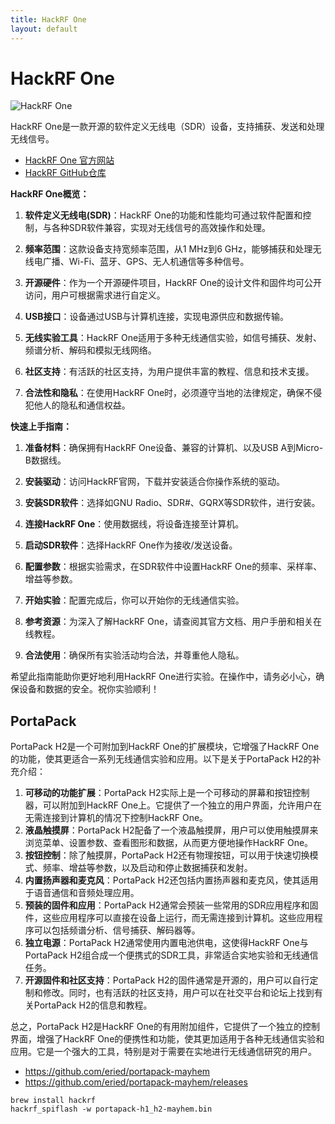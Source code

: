 ```yaml
---
title: HackRF One
layout: default
---
```


# HackRF One

![HackRF One](https://raw.github.com/mossmann/hackrf/master/docs/images/HackRF-One-fd0-0009.jpeg)

HackRF One是一款开源的软件定义无线电（SDR）设备，支持捕获、发送和处理无线信号。

- [HackRF One 官方网站](https://greatscottgadgets.com/hackrf/one)
- [HackRF GitHub仓库](https://github.com/greatscottgadgets/hackrf)

**HackRF One概览：**

1. **软件定义无线电(SDR)**：HackRF One的功能和性能均可通过软件配置和控制，与各种SDR软件兼容，实现对无线信号的高效操作和处理。

2. **频率范围**：这款设备支持宽频率范围，从1 MHz到6 GHz，能够捕获和处理无线电广播、Wi-Fi、蓝牙、GPS、无人机通信等多种信号。

3. **开源硬件**：作为一个开源硬件项目，HackRF One的设计文件和固件均可公开访问，用户可根据需求进行自定义。

4. **USB接口**：设备通过USB与计算机连接，实现电源供应和数据传输。

5. **无线实验工具**：HackRF One适用于多种无线通信实验，如信号捕获、发射、频谱分析、解码和模拟无线网络。

6. **社区支持**：有活跃的社区支持，为用户提供丰富的教程、信息和技术支援。

7. **合法性和隐私**：在使用HackRF One时，必须遵守当地的法律规定，确保不侵犯他人的隐私和通信权益。

**快速上手指南：**

1. **准备材料**：确保拥有HackRF One设备、兼容的计算机、以及USB A到Micro-B数据线。

2. **安装驱动**：访问HackRF官网，下载并安装适合你操作系统的驱动。

3. **安装SDR软件**：选择如GNU Radio、SDR#、GQRX等SDR软件，进行安装。

4. **连接HackRF One**：使用数据线，将设备连接至计算机。

5. **启动SDR软件**：选择HackRF One作为接收/发送设备。

6. **配置参数**：根据实验需求，在SDR软件中设置HackRF One的频率、采样率、增益等参数。

7. **开始实验**：配置完成后，你可以开始你的无线通信实验。

8. **参考资源**：为深入了解HackRF One，请查阅其官方文档、用户手册和相关在线教程。

9. **合法使用**：确保所有实验活动均合法，并尊重他人隐私。

希望此指南能助你更好地利用HackRF One进行实验。在操作中，请务必小心，确保设备和数据的安全。祝你实验顺利！

## PortaPack

PortaPack H2是一个可附加到HackRF One的扩展模块，它增强了HackRF One的功能，使其更适合一系列无线通信实验和应用。以下是关于PortaPack H2的补充介绍：

1. **可移动的功能扩展**：PortaPack H2实际上是一个可移动的屏幕和按钮控制器，可以附加到HackRF One上。它提供了一个独立的用户界面，允许用户在无需连接到计算机的情况下控制HackRF One。
2. **液晶触摸屏**：PortaPack H2配备了一个液晶触摸屏，用户可以使用触摸屏来浏览菜单、设置参数、查看图形和数据，从而更方便地操作HackRF One。
3. **按钮控制**：除了触摸屏，PortaPack H2还有物理按钮，可以用于快速切换模式、频率、增益等参数，以及启动和停止数据捕获和发射。
4. **内置扬声器和麦克风**：PortaPack H2还包括内置扬声器和麦克风，使其适用于语音通信和音频处理应用。
5. **预装的固件和应用**：PortaPack H2通常会预装一些常用的SDR应用程序和固件，这些应用程序可以直接在设备上运行，而无需连接到计算机。这些应用程序可以包括频谱分析、信号捕获、解码器等。
6. **独立电源**：PortaPack H2通常使用内置电池供电，这使得HackRF One与PortaPack H2组合成一个便携式的SDR工具，非常适合实地实验和无线通信任务。
7. **开源固件和社区支持**：PortaPack H2的固件通常是开源的，用户可以自行定制和修改。同时，也有活跃的社区支持，用户可以在社交平台和论坛上找到有关PortaPack H2的信息和教程。

总之，PortaPack H2是HackRF One的有用附加组件，它提供了一个独立的控制界面，增强了HackRF One的便携性和功能，使其更加适用于各种无线通信实验和应用。它是一个强大的工具，特别是对于需要在实地进行无线通信研究的用户。

- https://github.com/eried/portapack-mayhem
- https://github.com/eried/portapack-mayhem/releases


```shell
brew install hackrf
hackrf_spiflash -w portapack-h1_h2-mayhem.bin
```